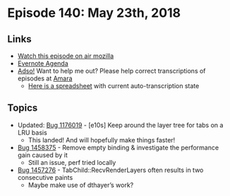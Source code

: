 # Episode 140: May 23th, 2018

## Links
* [Watch this episode on air mozilla](https://air.mozilla.org/the-joy-of-coding-episode-140/)
* [Evernote Agenda](https://www.evernote.com/l/AbIWbCcjmGVEBahV0XAzixQhYuOz13rtjf8)
* [Adso!](https://github.com/mikeconley/joy-of-coding-episode-guide/tree/master/utils/adso) Want to help me out? Please help correct transcriptions of episodes at [Amara](https://amara.org)
    * [Here is a spreadsheet](https://docs.google.com/spreadsheets/d/1LiDWBkZ762LZQDYyFPmiXEGCJLT7cnLiAh3inehjdWc/edit#gid=0) with current auto-transcription state

## Topics

* Updated: [Bug 1176019](https://bugzilla.mozilla.org/show_bug.cgi?id=1176019) - [e10s] Keep around the layer tree for tabs on a LRU basis
    * This landed! And will hopefully make things faster!
* [Bug 1458375](https://bugzilla.mozilla.org/show_bug.cgi?id=1458375) - Remove empty binding & investigate the performance gain caused by it
    * Still an issue, perf tried locally
* [Bug 1457276](https://bugzilla.mozilla.org/show_bug.cgi?id=1457276) - TabChild::RecvRenderLayers often results in two consecutive paints
    * Maybe make use of dthayer’s work?
